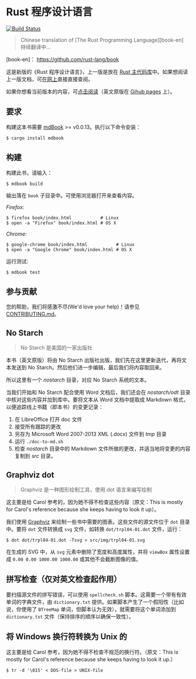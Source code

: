 # Rust 程序设计语言

[![Build Status](https://travis-ci.org/rust-lang/book.svg?branch=master)](https://travis-ci.org/rust-lang/book)

> Chinese translation of [The Rust Programming Language][book-en]  
> 持续翻译中...

[book-en]： https://github.com/rust-lang/book

这是新版的《Rust 程序设计语言》，上一版是放在 [Rust 主代码库][src]中。如果想阅读上一版文档，可[在网上][prod]直接直接查阅。

[src]: https://github.com/rust-lang/rust/tree/master/src/doc/book
[prod]: https://doc.rust-lang.org/book/

如果你想看当前版本的内容，可[点击阅读][html-cn]（英文原版在 [Gihub pages][html] 上）。

[html-cn]: https://rustwiki.org/zh-CN/book-cn
[html]: http://rust-lang.github.io/book/

## 要求

构建这本书需要 [mdBook] >= v0.0.13。执行以下命令安装：

[mdBook]: https://github.com/azerupi/mdBook

```
$ cargo install mdbook
```

## 构建

构建此书，请输入：

```
$ mdbook build
```

输出落在 `book` 子目录中。可使用浏览器打开来查看内容。

_Firefox:_
```
$ firefox book/index.html           # Linux
$ open -a "Firefox" book/index.html # OS X
```

_Chrome:_
```
$ google-chrome book/index.html           # Linux
$ open -a "Google Chrome" book/index.html # OS X
```

运行测试:

```
$ mdbook test
```

## 参与贡献

您的帮助，我们将感激不尽(We'd love your help)！请参见 [CONTRIBUTING.md][contrib]。

[contrib]: https://github.com/rust-lang/book/blob/master/CONTRIBUTING.md

## No Starch

> No Starch 是美国的一家出版社

本书（英文原版）将由 No Starch 出版社出版，我们先在这里更新迭代，再将文本发送到 No Starch。然后他们进一步编辑，最后我们将内容取回来。

所以这里有一个 *nostarch* 目录，对应 No Starch 系统的文本。

当我们开始和 No Starch 配合使用 Word 文档后，我们还会在 *nostarch/odt* 目录中核对这些内容并加到库中。要将文本从 Word 文档中提取成 Markdown 格式，以便追踪线上书籍（即本书）的变更记录：

1. 在 LibreOffice 打开 doc 文件
1. 接受所有跟踪的更改
1. 另存为 Microsoft Word 2007-2013 XML (.docx) 文件到 *tmp* 目录
1. 运行 `./doc-to-md.sh`
1. 检查 *nostarch* 目录中的 Markdown 文件所做的更改，并适当地将变更的内容复制到 *src* 目录。

## Graphviz dot

> Graphviz 是一种图形绘制工具，使用 dot 语言来编写绘制

这主要是给 Carol 参考的，因为她不得不检查这些内容（原文：This is mostly for Carol's reference because she keeps having to look it up）。

我们使用 [Graphviz](http://graphviz.org/) 来绘制一些书中需要的图表。这些文件的源文件位于 `dot` 目录中。要将 `dot` 文件转换成 `svg` 文件，如转换 `dot/trpl04-01.dot` 文件，运行：

```
$ dot dot/trpl04-01.dot -Tsvg > src/img/trpl04-01.svg
```

在生成的 SVG 中，从 `svg` 元素中删除了宽度和高度属性，并将 `viewBox` 属性设置成 `0.00 0.00 1000.00 1000.00` 或其他不会截断图像的值。

## 拼写检查（仅对英文检查起作用）

要扫描源文件的拼写错误，可以使用 `spellcheck.sh` 脚本。这需要一个带有有效单词的字典文件，由 `dictionary.txt` 提供。如果脚本产生了一个假阳性（比如说，你使用了 `BTreeMap` 单词，但脚本认为无效），就需要将这个单词添加到 `dictionary.txt` 文件（保持排序的顺序以确保一致性）。

## 将 Windows 换行符转换为 Unix 的

这主要是给 Carol 参考，因为她不得不检查不规范的换行符。（原文：This is mostly for Carol's reference because she keeps having to look it up.）

```
$ tr -d '\015' < DOS-file > UNIX-file
```
